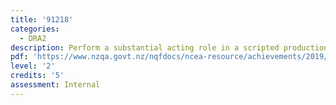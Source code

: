 ```yaml
---
title: '91218'
categories:
  - DRA2
description: Perform a substantial acting role in a scripted production
pdf: 'https://www.nzqa.govt.nz/nqfdocs/ncea-resource/achievements/2019/as91218.pdf'
level: '2'
credits: '5'
assessment: Internal
---
```


